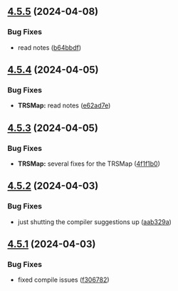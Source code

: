 ## [4.5.5](https://github.com/Torwent/SRL-T/compare/v4.5.4...v4.5.5) (2024-04-08)


### Bug Fixes

* read notes ([b64bbdf](https://github.com/Torwent/SRL-T/commit/b64bbdf831675caf51af31dbf6aacf73d176110e))



## [4.5.4](https://github.com/Torwent/SRL-T/compare/v4.5.3...v4.5.4) (2024-04-05)


### Bug Fixes

* **TRSMap:** read notes ([e62ad7e](https://github.com/Torwent/SRL-T/commit/e62ad7e6fae12e0d5dc987a98cea02e58bd33c04))



## [4.5.3](https://github.com/Torwent/SRL-T/compare/v4.5.2...v4.5.3) (2024-04-05)


### Bug Fixes

* **TRSMap:** several fixes for the TRSMap ([4f1f1b0](https://github.com/Torwent/SRL-T/commit/4f1f1b0ea8daa6d621ec6105d190a07fd645d03d))



## [4.5.2](https://github.com/Torwent/SRL-T/compare/v4.5.1...v4.5.2) (2024-04-03)


### Bug Fixes

* just shutting the compiler suggestions up ([aab329a](https://github.com/Torwent/SRL-T/commit/aab329ad34edafbc7269762654d29b26a3183b95))



## [4.5.1](https://github.com/Torwent/SRL-T/compare/v4.5.0...v4.5.1) (2024-04-03)


### Bug Fixes

* fixed compile issues ([f306782](https://github.com/Torwent/SRL-T/commit/f306782eea20a0881e88fb6fbbb4158ed1960585))




